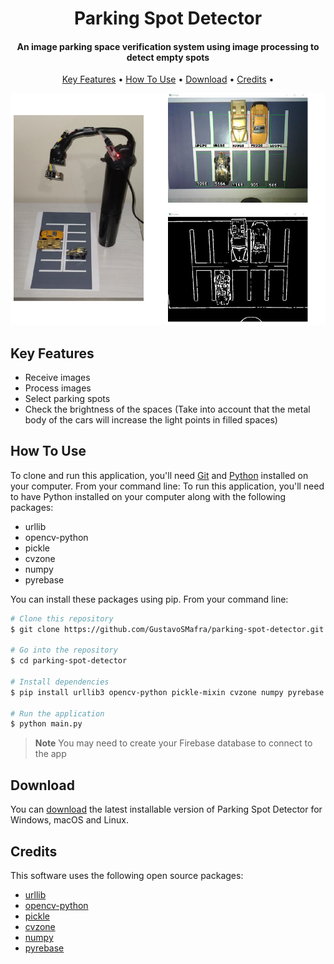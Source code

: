 
<h1 align="center">
  Parking Spot Detector
</h1>

<h4 align="center">An image parking space verification system using image processing to detect empty spots</h4>

<p align="center">
  <a href="#key-features">Key Features</a> •
  <a href="#how-to-use">How To Use</a> •
  <a href="#download">Download</a> •
  <a href="#credits">Credits</a> •
</p>

![screenshot](https://github.com/GustavoSMafra/parking-spot-detector/blob/main/imgs/slot-detector-script.png)

## Key Features

* Receive images
* Process images
* Select parking spots
* Check the brightness of the spaces (Take into account that the metal body of the cars will increase the light points in filled spaces)

## How To Use

To clone and run this application, you'll need [Git](https://git-scm.com) and [Python](https://www.python.org/downloads/) installed on your computer. From your command line:
To run this application, you'll need to have Python installed on your computer along with the following packages:

* urllib
* opencv-python
* pickle
* cvzone
* numpy
* pyrebase

You can install these packages using pip. From your command line:

```bash
# Clone this repository
$ git clone https://github.com/GustavoSMafra/parking-spot-detector.git

# Go into the repository
$ cd parking-spot-detector

# Install dependencies
$ pip install urllib3 opencv-python pickle-mixin cvzone numpy pyrebase

# Run the application
$ python main.py
```

> **Note**
> You may need to create your Firebase database to connect to the app


## Download

You can [download](https://github.com/GustavoSMafra/parking-spot-detector.git) the latest installable version of Parking Spot Detector for Windows, macOS and Linux.

## Credits

This software uses the following open source packages:

- [urllib](https://docs.python.org/3/library/urllib.html)
- [opencv-python](https://pypi.org/project/opencv-python/)
- [pickle](https://docs.python.org/3/library/pickle.html)
- [cvzone](https://github.com/cvzone/cvzone)
- [numpy](https://numpy.org/)
- [pyrebase](https://github.com/thisbejim/Pyrebase)
